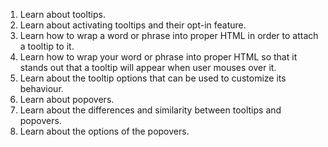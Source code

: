 1. Learn about tooltips.
2. Learn about activating tooltips and their opt-in feature.
3. Learn how to wrap a word or phrase into proper HTML in order to attach a tooltip to it.
4. Learn how to wrap your word or phrase into proper HTML so that it stands out that a tooltip will appear when user mouses over it.
5. Learn about the tooltip options that can be used to customize its behaviour.
6. Learn about popovers.
7. Learn about the differences and similarity between tooltips and popovers. 
8. Learn about the options of the popovers.
